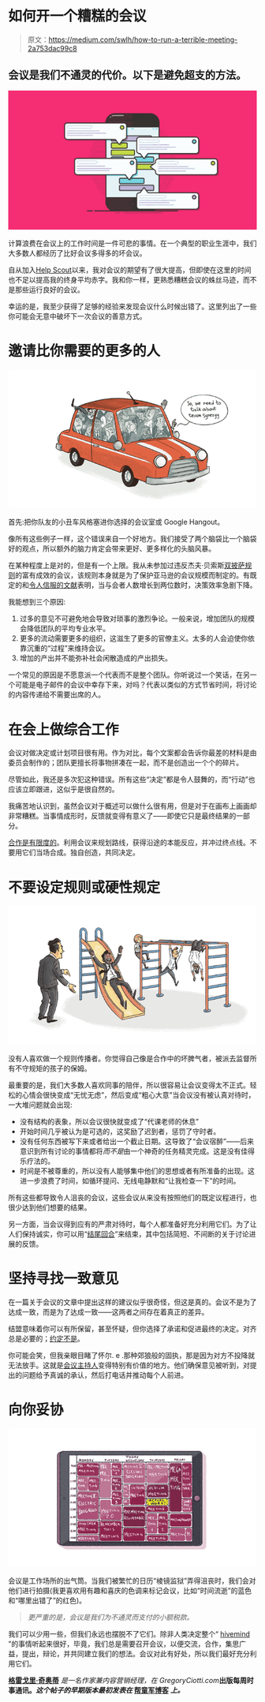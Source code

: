 # 如何开一个糟糕的会议

> 原文：<https://medium.com/swlh/how-to-run-a-terrible-meeting-2a753dac99c8>

## 会议是我们不通灵的代价。以下是避免超支的方法。

![](img/4b68cf7f398678ed3161681c0b582763.png)

计算浪费在会议上的工作时间是一件可悲的事情。在一个典型的职业生涯中，我们大多数人都经历了比好会议多得多的坏会议。

自从加入[Help Scout](https://www.helpscout.net/)以来，我对会议的期望有了很大提高，但即使在这里的时间也不足以提高我的终身平均赤字。我和你一样，更熟悉糟糕会议的蛛丝马迹，而不是那些运行良好的会议。

幸运的是，我至少获得了足够的经验来发现会议什么时候出错了。这里列出了一些你可能会无意中破坏下一次会议的善意方式。

# 邀请比你需要的更多的人

![](img/b265083909fa52b17f706de0c0b8bc96.png)

首先:把你队友的小丑车风格塞进你选择的会议室或 Google Hangout。

像所有这些例子一样，这个错误来自一个好地方。我们接受了两个脑袋比一个脑袋好的观点，所以额外的脑力肯定会带来更好、更多样化的头脑风暴。

在某种程度上是对的，但是有一个上限。我从未参加过违反杰夫·贝索斯[双披萨规则](http://www.fastcompany.com/3037542/productivity-hack-of-the-week-the-two-pizza-approach-to-productive-teamwork)的富有成效的会议，该规则本身就是为了保护亚马逊的会议规模而制定的。有既定的和[令人信服的文献](https://hbr.org/2012/08/why-less-is-more-in-teams/)表明，当与会者人数增长到两位数时，决策效率急剧下降。

我能想到三个原因:

1.  过多的意见不可避免地会导致对琐事的激烈争论。一般来说，增加团队的规模会降低团队的平均专业水平。
2.  更多的流动需要更多的组织，这滋生了更多的官僚主义。太多的人会迫使你依靠沉重的“过程”来维持会议。
3.  增加的产出并不能弥补社会闲散造成的产出损失。

一个常见的原因是不愿意派一个代表而不是整个团队。你听说过一个笑话，在另一个可能是电子邮件的会议中幸存下来，对吗？代表以类似的方式节省时间，将讨论的内容传递给不需要出席的人。

# 在会上做综合工作

会议对做决定或计划项目很有用。作为对比，每个文案都会告诉你最差的材料是由委员会制作的；团队更擅长将事物拼凑在一起，而不是创造出一个个的碎片。

尽管如此，我还是多次犯这种错误。所有这些“决定”都是令人鼓舞的，而“行动”也应该立即跟进，这似乎是很自然的。

我痛苦地认识到，虽然会议对于概述可以做什么很有用，但是对于在画布上画画却非常糟糕。当事情成形时，反馈就变得有意义了——即使它只是最终结果的一部分。

[合作是有限度的](http://www.economist.com/news/business/21688872-fashion-making-employees-collaborate-has-gone-too-far-collaboration-curse)。利用会议来规划路线，获得沿途的本能反应，并冲过终点线。不要用它们当场合成。独自创造，共同决定。

# 不要设定规则或硬性规定

![](img/3870fdb48e4957af20850e38185d0b02.png)

没有人喜欢做一个规则传播者。你觉得自己像是合作中的坏脾气者，被派去监督所有不守规矩的孩子的保姆。

最重要的是，我们大多数人喜欢同事的陪伴，所以很容易让会议变得太不正式。轻松的心情会很快变成“无忧无虑”，然后变成“粗心大意”当会议没有被认真对待时，一大堆问题就会出现:

*   没有结构的表象，所以会议很快就变成了“代课老师的休息”
*   开始时间几乎被认为是可选的，这奖励了迟到者，惩罚了守时者。
*   没有任何东西被写下来或者给出一个截止日期。这导致了“会议宿醉”——后来意识到所有讨论的事情都将*而不是*由一个神奇的任务精灵完成。这是没有佳得乐疗法的。
*   时间是不被尊重的，所以没有人能够集中他们的思想或者有所准备的出现。这进一步浪费了时间，如循环提问、无线电静默和“让我检查一下”的时间。

所有这些都导致令人沮丧的会议，这些会议从来没有按照他们的既定议程进行，也很少达到他们想要的结果。

另一方面，当会议得到应有的严肃对待时，每个人都准备好充分利用它们。为了让人们保持诚实，你可以用“[结尾回合](/@ev/how-to-end-every-meeting-a0b7bc1eb86f#.nwg0dxck9)”来结束，其中包括简短、不间断的关于讨论进展的反馈。

# 坚持寻找一致意见

在一篇关于会议的文章中提出这样的建议似乎很奇怪，但这是真的。会议不是为了达成一致，而是为了达成一致——这两者之间存在着真正的差异。

结盟意味着你可以有所保留，甚至怀疑，但你选择了承诺和促进最终的决定。对齐总是必要的；[约定不是](https://www.helpscout.net/blog/candor-in-workplace/)。

你可能会笑，但我亲眼目睹了怀尔. e .那种郊狼般的固执，那是因为对方不投降就无法放手。这就是[会议主持人](http://jeffnielsen.com/what-every-meeting-needs/)变得特别有价值的地方。他们确保意见被听到，对提出的问题给予真诚的承认，然后打电话并推动每个人前进。

# 向你妥协

![](img/70a269dc2a75805a8a652883293c9cef.png)

会议是工作场所的出气筒。当我们被繁忙的日历“棱镜监狱”弄得沮丧时，我们会对他们进行拍摄(我更喜欢用有趣和喜庆的色调来标记会议，比如“时间流逝”的蓝色和“哪里出错了”的红色)。

> *更严重的是，会议是我们为不通灵而支付的小额税款。*

我们可以少用一些，但我们永远也摆脱不了它们。除非人类决定整个“ [hivemind](https://aeon.co/essays/do-we-really-want-to-fuse-our-brains-together) ”的事情听起来很好，毕竟，我们总是需要召开会议，以便交流，合作，集思广益，提出，辩论，并共同建立我们的想法。会议对此有好处，所以我们最好充分利用它们。

[**格雷戈里·奇奥蒂**](https://medium.com/u/515997e8c7e3?source=post_page-----2a753dac99c8--------------------------------) *是一名作家兼内容营销经理，在 GregoryCiotti.com*[](http://www.gregoryciotti.com/)**出版每周时事通讯。*这个帖子的早期版本最初发表在* [**帮童军博客**](https://www.helpscout.net/blog/bad-meetings/) *上。***